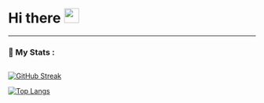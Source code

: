 <h1>
  Hi there
  <img src="https://media.giphy.com/media/hvRJCLFzcasrR4ia7z/giphy.gif" width="30px"/>
</h1>

---

### 🧠 My Stats :

<img src="https://komarev.com/ghpvc/?username=GonBit&style=flat-square&color=blue" alt=""/>


[![GitHub Streak](http://github-readme-streak-stats.herokuapp.com?user=GonBit&theme=hacker&date_format=j%20M%5B%20Y%5D)](https://git.io/streak-stats)

[![Top Langs](https://github-readme-stats.vercel.app/api/top-langs/?username=GonBit&layout=compact&theme=vision-friendly-dark)](https://github.com/anuraghazra/github-readme-stats)
